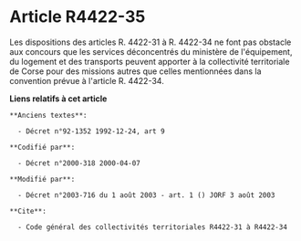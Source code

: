# Article R4422-35

Les dispositions des articles R. 4422-31 à R. 4422-34 ne font pas obstacle aux concours que les services déconcentrés du
ministère de l'équipement, du logement et des transports peuvent apporter à la collectivité territoriale de Corse pour des
missions autres que celles mentionnées dans la convention prévue à l'article R. 4422-34.

**Liens relatifs à cet article**

	**Anciens textes**:

	  - Décret n°92-1352 1992-12-24, art 9

	**Codifié par**:

	  - Décret n°2000-318 2000-04-07

	**Modifié par**:

	  - Décret n°2003-716 du 1 août 2003 - art. 1 () JORF 3 août 2003

	**Cite**:

	  - Code général des collectivités territoriales R4422-31 à R4422-34
